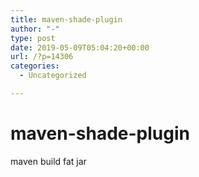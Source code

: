 ```yaml
---
title: maven-shade-plugin
author: "-"
type: post
date: 2019-05-09T05:04:20+00:00
url: /?p=14306
categories:
  - Uncategorized

---
```

# maven-shade-plugin
maven build fat jar